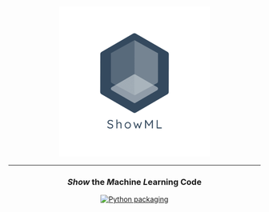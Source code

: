 <!-- # ShowML

[![Python packaging](https://github.com/hasnainroopawalla/ShowML/actions/workflows/python_packaging.yml/badge.svg?branch=master)](https://github.com/hasnainroopawalla/ShowML/actions/workflows/python_packaging.yml)

**Show** the **ML** Code!

A Python package of Machine Learning Algorithms implemented from scratch.

The aim of this package is to present the working behind fundamental Machine Learning algorithms in a transparent and modular way.

> **_NOTE:_**  The implementations of these algorithms are not thoroughly optimized for high computational efficiency.


## Usage
Check out: [showml/examples/](https://github.com/hasnainroopawalla/ShowML/tree/master/showml/examples).


## Installation


Install the package:
```
$ pip install showml
```

To clone the repository and view the source files:
```
$ git clone https://github.com/hasnainroopawalla/ShowML.git
$ cd ShowML
$ pip install -r requirements.txt
```

[How to Contribute](#contributing)


## Contents

### Models
#### Linear
- Linear Regression (`showml.linear_model.regression.LinearRegression`)
- Logistic Regression (`showml.linear_model.regression.LogisticRegression`)

#### Non-Linear
- Sequential (`showml.deep_learning.model.Sequential`)

### Deep Learning
#### Layers
- Dense (`showml.deep_learning.layers.Dense`)

#### Activations
- Sigmoid (`showml.deep_learning.activations.Sigmoid`)
- ReLu (`showml.deep_learning.activations.Relu`)
- Softmax (`showml.deep_learning.activations.Softmax`)

### Optimizers
- Stochastic/Batch/Mini-Batch Gradient Descent (`showml.optimizers.SGD`)
- Adaptive Gradient (`showml.optimizers.AdaGrad`)
- Root Mean Squared Propagation (`showml.optimizers.RMSProp`)

### Loss Functions
- Mean Squared Error (`showml.losses.MeanSquaredError`)
- Binary Cross Entropy (`showml.losses.BinaryCrossEntropy`)
- Categorical Cross Entropy (`showml.losses.CrossEntropy`)

### Simulations
- [Conway's Game of Life](https://en.wikipedia.org/wiki/Conway%27s_Game_of_Life) (`showml.simulations.conways_game_of_life.GameOfLife`)

## Contributing
1. [Fork](https://docs.github.com/en/get-started/quickstart/fork-a-repo) the repository.
2. Install the necessary dependencies:
```
$ pip install pre-commit mypy pytest
 ```
3. Commit and push your changes to your own branch.
4. Before submitting a Pull Request, run these housekeeping checks locally:-
  - Run [pre-commit](https://pre-commit.com/):
   ```
   $ pre-commit run -a
   ```
  - Run [mypy](https://github.com/python/mypy):
  ```
  $ mypy .
  ```
  - Run [pytest](https://docs.pytest.org):
  ```
  $ pytest
  ```
5. Once everything succeeds, create a Pull Request (CI will be triggered) -->


<p align="center">
    <img width=300px height=300px src="./static/images/showml.png" alt="ShowML Logo">
</p>

---

<h3 align="center"><i>Show</i> the <b><i>M</i></b>achine <b><i>L</i></b>earning Code</h1>

<div align="center">

[![Python packaging](https://github.com/hasnainroopawalla/ShowML/actions/workflows/python_packaging.yml/badge.svg?branch=master)](https://github.com/hasnainroopawalla/ShowML/actions/workflows/python_packaging.yml)

</div>
